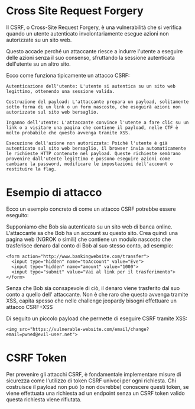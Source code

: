 # Cross Site Request Forgery

Il CSRF, o Cross-Site Request Forgery, è una vulnerabilità che si verifica quando un utente autenticato involontariamente esegue azioni non autorizzate su un sito web. 

Questo accade perché un attaccante riesce a indurre l'utente a eseguire delle azioni senza il suo consenso, sfruttando la sessione autenticata dell'utente su un altro sito.

Ecco come funziona tipicamente un attacco CSRF:

    Autenticazione dell'utente: L'utente si autentica su un sito web legittimo, ottenendo una sessione valida.

    Costruzione del payload: L'attaccante prepara un payload, solitamente sotto forma di un link o un form nascosto, che eseguirà azioni non autorizzate sul sito web bersaglio.

    Inganno dell'utente: L'attaccante convince l'utente a fare clic su un link o a visitare una pagina che contiene il payload, nelle CTF è molto probabile che questo avvenga tramite XSS.

    Esecuzione dell'azione non autorizzata: Poiché l'utente è già autenticato sul sito web bersaglio, il browser invia automaticamente le richieste HTTP contenute nel payload. Queste richieste sembrano provenire dall'utente legittimo e possono eseguire azioni come cambiare la password, modificare le impostazioni dell'account o restituire la flag.

# Esempio di attacco

Ecco un esempio concreto di come un attacco CSRF potrebbe essere eseguito:

Supponiamo che Bob sia autenticato su un sito web di banca online. L'attaccante sa che Bob ha un account su questo sito. Crea quindi una pagina web (NGROK o simili) che contiene un modulo nascosto che trasferisce denaro dal conto di Bob al suo stesso conto, ad esempio:

```
<form action="http://www.bankingwebsite.com/transfer">
  <input type="hidden" name="toAccount" value="Eve">
  <input type="hidden" name="amount" value="1000">
  <input type="submit" value="Vai al link per il trasferimento">
</form>
```

Senza che Bob sia consapevole di ciò, il denaro viene trasferito dal suo conto a quello dell' attaccante. Non è che raro che questo avvenga tramite XSS, capita spesso che nelle challenge jeopardy bisogni effettuare un attacco CSRF+XSS

Di seguito un piccolo payload che permette di eseguire CSRF tramite XSS: 

```
<img src="https://vulnerable-website.com/email/change?email=pwned@evil-user.net">
```

# CSRF Token
Per prevenire gli attacchi CSRF, è fondamentale implementare misure di sicurezza come l'utilizzo di token CSRF univoci per ogni richiesta.
Chi costruisce il payload non può (o non dovrebbe) conoscere questi token, se viene effettuata una richiesta ad un endpoint senza un CSRF token valido questa richiesta viene rifiutata.
